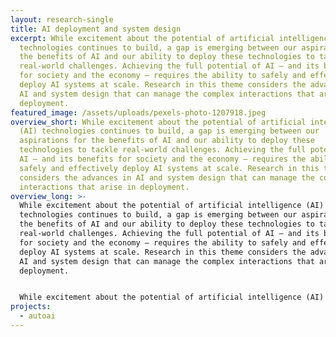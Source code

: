 ```yaml
---
layout: research-single
title: AI deployment and system design
excerpt: While excitement about the potential of artificial intelligence (AI)
  technologies continues to build, a gap is emerging between our aspirations for
  the benefits of AI and our ability to deploy these technologies to tackle
  real-world challenges. Achieving the full potential of AI – and its benefits
  for society and the economy – requires the ability to safely and effectively
  deploy AI systems at scale. Research in this theme considers the advances in
  AI and system design that can manage the complex interactions that arise in
  deployment.
featured_image: /assets/uploads/pexels-photo-1207918.jpeg
overview_short: While excitement about the potential of artificial intelligence
  (AI) technologies continues to build, a gap is emerging between our
  aspirations for the benefits of AI and our ability to deploy these
  technologies to tackle real-world challenges. Achieving the full potential of
  AI – and its benefits for society and the economy – requires the ability to
  safely and effectively deploy AI systems at scale. Research in this theme
  considers the advances in AI and system design that can manage the complex
  interactions that arise in deployment.
overview_long: >-
  While excitement about the potential of artificial intelligence (AI)
  technologies continues to build, a gap is emerging between our aspirations for
  the benefits of AI and our ability to deploy these technologies to tackle
  real-world challenges. Achieving the full potential of AI – and its benefits
  for society and the economy – requires the ability to safely and effectively
  deploy AI systems at scale. Research in this theme considers the advances in
  AI and system design that can manage the complex interactions that arise in
  deployment.


  While excitement about the potential of artificial intelligence (AI) technologies continues to build, a gap is emerging between our aspirations for the benefits of AI and our ability to deploy these technologies to tackle real-world challenges. Achieving the full potential of AI – and its benefits for society and the economy – requires the ability to safely and effectively deploy AI systems at scale. Research in this theme considers the advances in AI and system design that can manage the complex interactions that arise in deployment.
projects:
  - autoai
---
```

